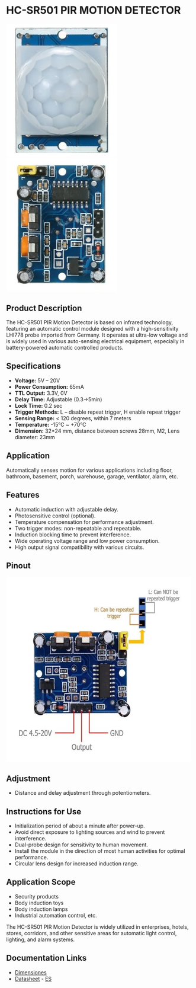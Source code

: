 # HC-SR501 PIR MOTION DETECTOR

[<img src="pictures/HC-SR501-front.jpg" width="300" alt="Front"/>](pictures/HC-SR501-front.jpg)
[<img src="pictures/HC-SR501-back.jpg" width="300" alt="Back"/>](pictures/HC-SR501-back.jpg)

## Product Description
The HC-SR501 PIR Motion Detector is based on infrared technology, featuring an automatic control module designed with a high-sensitivity LHI778 probe imported from Germany. It operates at ultra-low voltage and is widely used in various auto-sensing electrical equipment, especially in battery-powered automatic controlled products.

## Specifications
- **Voltage:** 5V – 20V
- **Power Consumption:** 65mA
- **TTL Output:** 3.3V, 0V
- **Delay Time:** Adjustable (0.3->5min)
- **Lock Time:** 0.2 sec
- **Trigger Methods:** L – disable repeat trigger, H enable repeat trigger
- **Sensing Range:** < 120 degrees, within 7 meters
- **Temperature:** -15°C ~ +70°C
- **Dimension:** 32*24 mm, distance between screws 28mm, M2, Lens diameter: 23mm

## Application
Automatically senses motion for various applications including floor, bathroom, basement, porch, warehouse, garage, ventilator, alarm, etc.

## Features
- Automatic induction with adjustable delay.
- Photosensitive control (optional).
- Temperature compensation for performance adjustment.
- Two trigger modes: non-repeatable and repeatable.
- Induction blocking time to prevent interference.
- Wide operating voltage range and low power consumption.
- High output signal compatibility with various circuits.

## Pinout
[<img src="schemas/HC-SR501-pinout.jpg" width="500" alt="Pinout"/>](schemas/HC-SR501-pinout.jpg)

## Adjustment
- Distance and delay adjustment through potentiometers.

## Instructions for Use
- Initialization period of about a minute after power-up.
- Avoid direct exposure to lighting sources and wind to prevent interference.
- Dual-probe design for sensitivity to human movement.
- Install the module in the direction of most human activities for optimal performance.
- Circular lens design for increased induction range.

## Application Scope
- Security products
- Body induction toys
- Body induction lamps
- Industrial automation control, etc.

The HC-SR501 PIR Motion Detector is widely utilized in enterprises, hotels, stores, corridors, and other sensitive areas for automatic light control, lighting, and alarm systems.

## Documentation Links

- [Dimensiones](schemas/dimensiones-BME680.jpg)
- [Datasheet](pdf/HC-SR501-datasheet.pdf) - [ES](pdf/HC-SR501-datasheet-ES.pdf)